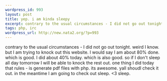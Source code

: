 ```yaml
--- 
wordpress_id: 993
layout: post
title: yep. i am kinda sleepy
excerpt: contrary to the usual circumstances - I did not go out tonight. weird I know. but I am trying to knock out this website. I would say I am about 80% done. which is good. I did about 40% today. which is also good. so if I don't sleep all day tomorrow I will be able to knock the rest out. one thing I did today that rules - is generate pdf files with php. its awesome. yall shoudl check it out. in th...
tags: php, irc
wordpress_url: http://new.nata2.org/?p=993
---
```

contrary to the usual circumstances - I did not go out tonight. weird I know. but I am trying to knock out this website. I would say I am about 80% done. which is good. I did about 40% today. which is also good. so if I don't sleep all day tomorrow I will be able to knock the rest out. one thing I did today that rules - is generate pdf files with php. its awesome. yall shoudl check it out. in the meantime I am going to check out sleep. <3 sleep. 

